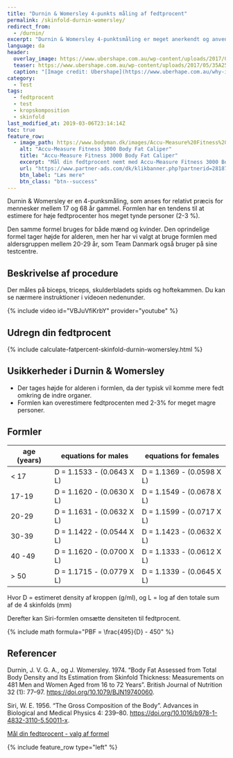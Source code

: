 ```yaml
---
title: "Durnin & Womersley 4-punkts måling af fedtprocent"
permalink: /skinfold-durnin-womersley/
redirect_from:
  - /durnin/
excerpt: "Durnin & Womersley 4-punktsmåling er meget anerkendt og anvendelig hudfoldsmåling til bestemmelse af fedtprocent, der kan bruges til de fleste mennesker. Team Danmarks testcentre bruger denne formel. Formlen overestimerer fedtprocenten med 2-3% for meget tynde personer."
language: da
header:
  overlay_image: https://www.ubershape.com.au/wp-content/uploads/2017/05/35A2528-1024x683.jpg
  teaser: https://www.ubershape.com.au/wp-content/uploads/2017/05/35A2528-1024x683.jpg
  caption: "[Image credit: Ubershape](https://www.uberhape.com.au/why-i-use-metabolic-analytics-with-my-clients/)"
category:
  - Test
tags:
  - fedtprocent
  - test
  - kropskomposition
  - skinfold
last_modified_at: 2019-03-06T23:14:14Z
toc: true
feature_row:
  - image_path: https://www.bodyman.dk/images/Accu-Measure%20Fitness%203000%20Body%20Fat%20Caliper1-p.jpg
    alt: "Accu-Measure Fitness 3000 Body Fat Caliper"
    title: "Accu-Measure Fitness 3000 Body Fat Caliper"
    excerpt: "Mål din fedtprocent nemt med Accu-Measure Fitness 3000 Body Fat Caliper. Fedttangen bliver brugt af mange amerikanske personlige trænere på grund af dens præcise målinger. Du kan både bruge den hjemme eller have den med på farten."
    url: "https://www.partner-ads.com/dk/klikbanner.php?partnerid=28187&bannerid=20604&htmlurl=https://www.bodyman.dk/shop/accu-measure-fitness-54935p.html"
    btn_label: "Læs mere"
    btn_class: "btn--success"
---
```


Durnin & Womersley er en 4-punksmåling, som anses for relativt præcis for mennesker mellem 17 og 68 år gammel. Formlen har en tendens til at estimere for høje fedtprocenter hos meget tynde personer (2-3 %).

Den samme formel bruges for både mænd og kvinder. Den oprindelige formel tager højde for alderen, men her har vi valgt at bruge formlen med aldersgruppen mellem 20-29 år, som Team Danmark også bruger på sine testcentre.

## Beskrivelse af procedure

Der måles på biceps, triceps, skulderbladets spids og hoftekammen. Du kan se nærmere instruktioner i videoen nedenunder.

{% include video id="VBJuVfiKrbY" provider="youtube" %}

## Udregn din fedtprocent

{% include calculate-fatpercent-skinfold-durnin-womersley.html %}

## Usikkerheder i Durnin & Womersley

- Der tages højde for alderen i formlen, da der typisk vil komme mere fedt omkring de indre organer.
- Formlen kan overestimere fedtprocenten med 2-3% for meget magre personer.

## Formler

| age (years) |	equations for males	      | equations for females     |
|-------------|---------------------------|---------------------------|
| < 17	      | D = 1.1533 - (0.0643 X L)	| D = 1.1369 - (0.0598 X L) |
| 17-19	      | D = 1.1620 - (0.0630 X L)	| D = 1.1549 - (0.0678 X L) |
| 20-29	      | D = 1.1631 - (0.0632 X L)	| D = 1.1599 - (0.0717 X L) |
| 30-39	      | D = 1.1422 - (0.0544 X L)	| D = 1.1423 - (0.0632 X L) |
| 40 -49	    | D = 1.1620 - (0.0700 X L)	| D = 1.1333 - (0.0612 X L) |
| > 50	      | D = 1.1715 - (0.0779 X L)	| D = 1.1339 - (0.0645 X L) |

Hvor D = estimeret density af kroppen (g/ml), og L = log af den totale sum af de 4 skinfolds (mm)

Derefter kan Siri-formlen omsætte densiteten til fedtprocent.

{% include math formula="PBF = \frac{495}{D} - 450" %}

## Referencer

Durnin, J. V. G. A., og J. Womersley. 1974. “Body Fat Assessed from Total Body Density and Its Estimation from Skinfold Thickness: Measurements on 481 Men and Women Aged from 16 to 72 Years”. British Journal of Nutrition 32 (1): 77–97. https://doi.org/10.1079/BJN19740060.

Siri, W. E. 1956. “The Gross Composition of the Body”. Advances in Biological and Medical Physics 4: 239–80. https://doi.org/10.1016/b978-1-4832-3110-5.50011-x.

[Mål din fedtprocent - valg af formel](https://www.motion-online.dk/maal-din-fedtprocent-fedttang-valg-formel/)

{% include feature_row type="left" %}
